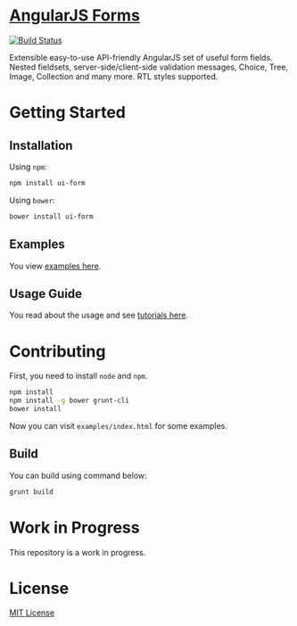 # [AngularJS Forms](http://ravaj-group.github.io/angular-ui-form)
[![Build Status](https://travis-ci.org/ravaj-group/angular-ui-form.svg)](https://travis-ci.org/ravaj-group/angular-ui-form)

Extensible easy-to-use API-friendly AngularJS set of useful form fields. Nested fieldsets, server-side/client-side validation messages, Choice, Tree, Image, Collection and many more. RTL styles supported.

# Getting Started
## Installation
Using `npm`:
```sh
npm install ui-form
```
Using `bower`:
```sh
bower install ui-form
```
## Examples
You view [examples here](http://ravaj-group.github.io/angular-ui-form/#/ui/form/docs/examples).

## Usage Guide
You read about the usage and see [tutorials here](http://ravaj-group.github.io/angular-ui-form/#/ui/form/docs/guide).

# Contributing
First, you need to install `node` and `npm`.
```sh
npm install
npm install -g bower grunt-cli
bower install
```
Now you can visit `examples/index.html` for some examples.

## Build
You can build using command below:
```sh
grunt build
```

# Work in Progress
This repository is a work in progress.

# License
[MIT License](LICENSE)
